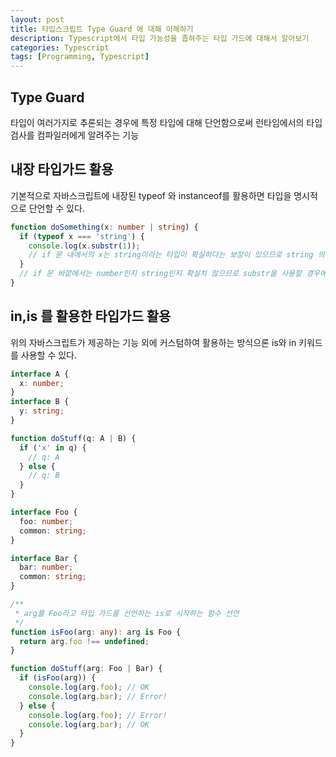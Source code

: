 ```yaml
---
layout: post
title: 타입스크립트 Type Guard 에 대해 이해하기
description: Typescript에서 타입 가능성을 좁혀주는 타입 가드에 대해서 알아보기
categories: Typescript
tags: [Programming, Typescript]
---
```


## Type Guard

타입이 여러가지로 추론되는 경우에 특정 타입에 대해 단언함으로써
런타임에서의 타입 검사를 컴파일러에게 알려주는 기능

## 내장 타입가드 활용

기본적으로 자바스크립트에 내장된 typeof 와 instanceof를 활용하면 타입을 명시적으로 단언할 수 있다.

```ts
function doSomething(x: number | string) {
  if (typeof x === 'string') {
    console.log(x.substr(1));
    // if 문 내에서의 x는 string이라는 타입이 확실하다는 보장이 있으므로 string 의 substr 함수도 바로 나타낼 수 있게 된다.
  }
  // if 문 바깥에서는 number인지 string인지 확실치 않으므로 substr을 사용할 경우에 타입스크립트 오류가 발생한다.
}
```

## in,is 를 활용한 타입가드 활용

위의 자바스크립트가 제공하는 기능 외에 커스텀하여 활용하는 방식으론 is와 in 키워드를 사용할 수 있다.

```ts
interface A {
  x: number;
}
interface B {
  y: string;
}

function doStuff(q: A | B) {
  if ('x' in q) {
    // q: A
  } else {
    // q: B
  }
}
```

```ts
interface Foo {
  foo: number;
  common: string;
}

interface Bar {
  bar: number;
  common: string;
}

/**
 * arg를 Foo라고 타입 가드를 선언하는 is로 시작하는 함수 선언
 */
function isFoo(arg: any): arg is Foo {
  return arg.foo !== undefined;
}

function doStuff(arg: Foo | Bar) {
  if (isFoo(arg)) {
    console.log(arg.foo); // OK
    console.log(arg.bar); // Error!
  } else {
    console.log(arg.foo); // Error!
    console.log(arg.bar); // OK
  }
}
```
